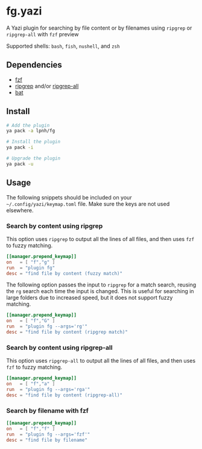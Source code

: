 # fg.yazi

A Yazi plugin for searching by file content or by filenames using `ripgrep` or
`ripgrep-all` with `fzf` preview

Supported shells: `bash`, `fish`, `nushell`, and `zsh`

## Dependencies

- [fzf](https://junegunn.github.io/fzf/)
- [ripgrep](https://github.com/BurntSushi/ripgrep) and/or [ripgrep-all](https://github.com/phiresky/ripgrep-all)
- [bat](https://github.com/sharkdp/bat)

## Install

```bash
# Add the plugin
ya pack -a lpnh/fg

# Install the plugin
ya pack -i

# Upgrade the plugin
ya pack -u
```

## Usage

The following snippets should be included on your `~/.config/yazi/keymap.toml`
file. Make sure the keys are not used elsewhere.

### Search by content using ripgrep

This option uses `ripgrep` to output all the lines of all files, and then uses
`fzf` to fuzzy matching.

```toml
[[manager.prepend_keymap]]
on   = [ "f","g" ]
run  = "plugin fg"
desc = "find file by content (fuzzy match)"
```

The following option passes the input to `ripgrep` for a match search, reusing
the `rg` search each time the input is changed. This is useful for searching in
large folders due to increased speed, but it does not support fuzzy matching.

```toml
[[manager.prepend_keymap]]
on   = [ "f","G" ]
run  = "plugin fg --args='rg'"
desc = "find file by content (ripgrep match)"
```

### Search by content using ripgrep-all

This option uses `ripgrep-all` to output all the lines of all files, and then
uses `fzf` to fuzzy matching.

```toml
[[manager.prepend_keymap]]
on   = [ "f","a" ]
run  = "plugin fg --args='rga'"
desc = "find file by content (ripgrep-all)"
```

### Search by filename with fzf

```toml
[[manager.prepend_keymap]]
on   = [ "f","f" ]
run  = "plugin fg --args='fzf'"
desc = "find file by filename"
```
